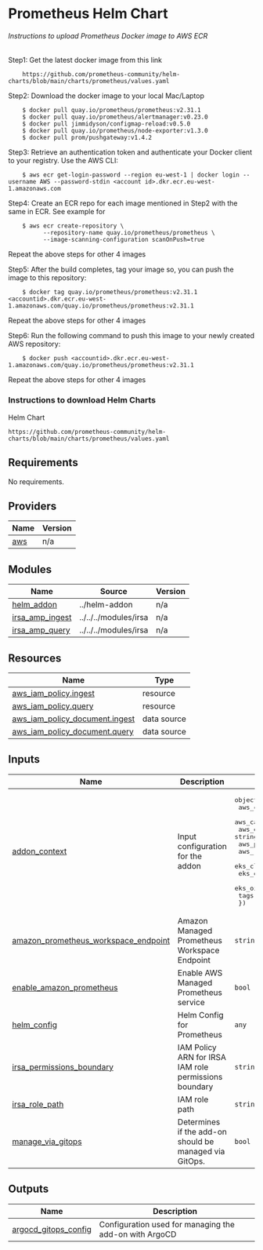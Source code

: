 # Prometheus Helm Chart

###### Instructions to upload Prometheus Docker image to AWS ECR

Step1: Get the latest docker image from this link

        https://github.com/prometheus-community/helm-charts/blob/main/charts/prometheus/values.yaml

Step2: Download the docker image to your local Mac/Laptop

        $ docker pull quay.io/prometheus/prometheus:v2.31.1
        $ docker pull quay.io/prometheus/alertmanager:v0.23.0
        $ docker pull jimmidyson/configmap-reload:v0.5.0
        $ docker pull quay.io/prometheus/node-exporter:v1.3.0
        $ docker pull prom/pushgateway:v1.4.2


Step3: Retrieve an authentication token and authenticate your Docker client to your registry. Use the AWS CLI:

        $ aws ecr get-login-password --region eu-west-1 | docker login --username AWS --password-stdin <account id>.dkr.ecr.eu-west-1.amazonaws.com

Step4: Create an ECR repo for each image mentioned in Step2 with the same in ECR. See example for

        $ aws ecr create-repository \
              --repository-name quay.io/prometheus/prometheus \
              --image-scanning-configuration scanOnPush=true

Repeat the above steps for other 4 images

Step5: After the build completes, tag your image so, you can push the image to this repository:

        $ docker tag quay.io/prometheus/prometheus:v2.31.1 <accountid>.dkr.ecr.eu-west-1.amazonaws.com/quay.io/prometheus/prometheus:v2.31.1

Repeat the above steps for other 4 images

Step6: Run the following command to push this image to your newly created AWS repository:

        $ docker push <accountid>.dkr.ecr.eu-west-1.amazonaws.com/quay.io/prometheus/prometheus:v2.31.1

Repeat the above steps for other 4 images

### Instructions to download Helm Charts

Helm Chart

    https://github.com/prometheus-community/helm-charts/blob/main/charts/prometheus/values.yaml


<!--- BEGIN_TF_DOCS --->
## Requirements

No requirements.

## Providers

| Name | Version |
|------|---------|
| <a name="provider_aws"></a> [aws](#provider\_aws) | n/a |

## Modules

| Name | Source | Version |
|------|--------|---------|
| <a name="module_helm_addon"></a> [helm\_addon](#module\_helm\_addon) | ../helm-addon | n/a |
| <a name="module_irsa_amp_ingest"></a> [irsa\_amp\_ingest](#module\_irsa\_amp\_ingest) | ../../../modules/irsa | n/a |
| <a name="module_irsa_amp_query"></a> [irsa\_amp\_query](#module\_irsa\_amp\_query) | ../../../modules/irsa | n/a |

## Resources

| Name | Type |
|------|------|
| [aws_iam_policy.ingest](https://registry.terraform.io/providers/hashicorp/aws/latest/docs/resources/iam_policy) | resource |
| [aws_iam_policy.query](https://registry.terraform.io/providers/hashicorp/aws/latest/docs/resources/iam_policy) | resource |
| [aws_iam_policy_document.ingest](https://registry.terraform.io/providers/hashicorp/aws/latest/docs/data-sources/iam_policy_document) | data source |
| [aws_iam_policy_document.query](https://registry.terraform.io/providers/hashicorp/aws/latest/docs/data-sources/iam_policy_document) | data source |

## Inputs

| Name | Description | Type | Default | Required |
|------|-------------|------|---------|:--------:|
| <a name="input_addon_context"></a> [addon\_context](#input\_addon\_context) | Input configuration for the addon | <pre>object({<br>    aws_caller_identity_account_id = string<br>    aws_caller_identity_arn        = string<br>    aws_eks_cluster_endpoint       = string<br>    aws_partition_id               = string<br>    aws_region_name                = string<br>    eks_cluster_id                 = string<br>    eks_oidc_issuer_url            = string<br>    eks_oidc_provider_arn          = string<br>    tags                           = map(string)<br>  })</pre> | n/a | yes |
| <a name="input_amazon_prometheus_workspace_endpoint"></a> [amazon\_prometheus\_workspace\_endpoint](#input\_amazon\_prometheus\_workspace\_endpoint) | Amazon Managed Prometheus Workspace Endpoint | `string` | `null` | no |
| <a name="input_enable_amazon_prometheus"></a> [enable\_amazon\_prometheus](#input\_enable\_amazon\_prometheus) | Enable AWS Managed Prometheus service | `bool` | `false` | no |
| <a name="input_helm_config"></a> [helm\_config](#input\_helm\_config) | Helm Config for Prometheus | `any` | `{}` | no |
| <a name="input_irsa_permissions_boundary"></a> [irsa\_permissions\_boundary](#input\_irsa\_permissions\_boundary) | IAM Policy ARN for IRSA IAM role permissions boundary | `string` | `""` | no |
| <a name="input_irsa_role_path"></a> [irsa\_role\_path](#input\_irsa\_role\_path) | IAM role path | `string` | `"/"` | no |
| <a name="input_manage_via_gitops"></a> [manage\_via\_gitops](#input\_manage\_via\_gitops) | Determines if the add-on should be managed via GitOps. | `bool` | `false` | no |

## Outputs

| Name | Description |
|------|-------------|
| <a name="output_argocd_gitops_config"></a> [argocd\_gitops\_config](#output\_argocd\_gitops\_config) | Configuration used for managing the add-on with ArgoCD |

<!--- END_TF_DOCS --->
